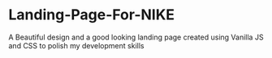 # Landing-Page-For-NIKE
A Beautiful design and a good looking landing page created using Vanilla JS and CSS to polish my development skills

